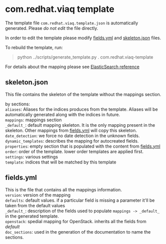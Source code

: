 com.redhat.viaq template
=================================

The template file `com.redhat.viaq.template.json` is automatically generated. Please *do not edit* the file directly.

In order to edit the template please modify [fields.yml](fields.yml) and [skeleton.json](skeleton.json) files.

To rebuild the template, run:
> python ../scripts/generate_template.py . com.redhat.viaq-template

For details about the mapping please see [ElasticSearch reference](https://www.elastic.co/guide/en/elasticsearch/reference/current/indices-templates.html)

skeleton.json
-------------
This file contains the skeleton of the template without the mappings section.

by sections:  
`aliases`: Aliases for the indices produces from the template. Aliases will be automatically generated along with the indices in future.  
`mappings`: mappings section  
  `_default_`: default mapping skeleton. It is the only mapping present in the skeleton. Other mappings from [fields.yml](fields.yml) will copy this skeleton.  
  `date_detection`: we force no date detection in the unknown fields.  
  `dynamic_templates`: describes the mapping for autocreated fields.  
  `properties`: empty section that is populated with the content from [fields.yml](fields.yml)  
`order`: order of the template. lower order templates are applied first.  
`settings`: various settings  
`template`: indices that will be matched by this template  

fields.yml
----------
This is the file that contains all the mappings information.  
`version`: version of the mapping  
`defaults`: default values. if a particular field is missing a parameter it'll be taken from the default values  
`_default_`: description of the fields used to populate `mappings -> _default_` in the generated template.  
`openstack`: spedial mapping for OpenStack. inherits all the fields from _default_  
`doc_sections`: used in the generation of the documentation to name the sections.  


